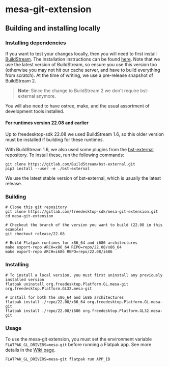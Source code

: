 # mesa-git-extension

## Building and installing locally
### Installing dependencies
If you want to test your changes locally, then you will need to first install [BuildStream](https://buildstream.build). The installation instructions can be found [here](https://buildstream.build/install.html). Note that we use the latest version of BuildStream, so ensure you use this version too (otherwise you may not hit our cache server, and have to build everything from scratch). At the time of writing, we use a pre-release snapshot of BuildStream 2.

> **Note**: Since the change to BuildStream 2 we don't require bst-external anymore.

You will also need to have ostree, make, and the usual assortment of development tools installed.

#### For runtimes version 22.08 and earlier
Up to freedesktop-sdk 22.08 we used BuildStream 1.6, so this older version must be installed if building for these runtimes.

With BuildStream 1.6, we also used some plugins from the [bst-external](https://gitlab.com/BuildStream/bst-external) repository. To install these, run the following commands:
```
git clone https://gitlab.com/BuildStream/bst-external.git
pip3 install --user -e ./bst-external
```
We use the latest stable version of bst-external, which is usually the latest release.

### Building

```shell
# Clone this git repository
git clone https://gitlab.com/freedesktop-sdk/mesa-git-extension.git
cd mesa-git-extension

# Checkout the branch of the version you want to build (22.08 in this example)
git checkout release/22.08

# Build Flatpak runtimes for x86_64 and i686 architectures
make export-repo ARCH=x86_64 REPO=repo/22.08/x86_64
make export-repo ARCH=i686 REPO=repo/22.08/i686
```

### Installing

```shell
# To install a local version, you must first uninstall any previously installed version
flatpak uninstall org.freedesktop.Platform.GL.mesa-git org.freedesktop.Platform.GL32.mesa-git

# Install for both the x86_64 and i686 architectures
flatpak install ./repo/22.08/x86_64 org.freedesktop.Platform.GL.mesa-git
flatpak install ./repo/22.08/i686 org.freedesktop.Platform.GL32.mesa-git
```

### Usage
To use the mesa-git extension, you must set the environment variable `FLATPAK_GL_DRIVERS=mesa-git` before running a Flatpak app. See more details in the [Wiki page](https://gitlab.com/freedesktop-sdk/freedesktop-sdk/-/wikis/mesa-git).

```shell
FLATPAK_GL_DRIVERS=mesa-git flatpak run APP_ID
```
